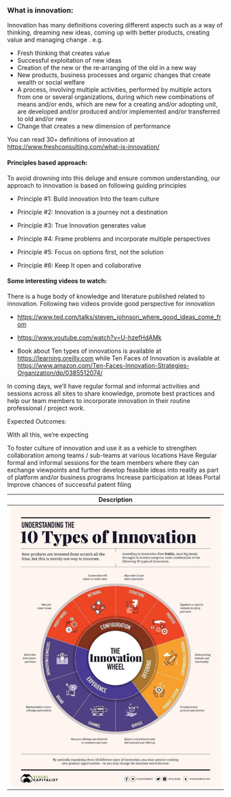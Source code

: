 ### What is innovation:  

Innovation has many definitions covering different aspects such as a way of thinking, dreaming new ideas, coming up with better products, creating value and managing change . e.g.

- Fresh thinking that creates value
- Successful exploitation of new ideas
- Creation of the new or the re-arranging of the old in a new way
- New products, business processes and organic changes that create wealth or social welfare
- A process, involving multiple activities, performed by multiple actors from one or several organizations, during which new combinations of means and/or ends, which are new for a creating and/or adopting unit, are developed and/or produced and/or implemented and/or transferred to old and/or new
- Change that creates a new dimension of performance
 

You can read 30+ definitions of innovation at https://www.freshconsulting.com/what-is-innovation/

 

#### Principles based approach:

To avoid drowning into this deluge and ensure common understanding, our approach to innovation is based on following guiding principles

- Principle #1: Build innovation Into the team culture

- Principle #2: Innovation is a journey not a destination

- Principle #3: True Innovation generates value

- Principle #4: Frame problems and incorporate multiple perspectives

- Principle #5: Focus on options first, not the solution

- Principle #6: Keep It open and collaborative

 

#### Some interesting videos to watch:   

There is a huge body of knowledge and literature published related to innovation. Following two videos provide good perspective for innovation

- https://www.ted.com/talks/steven_johnson_where_good_ideas_come_from

- https://www.youtube.com/watch?v=U-hzefHdAMk

- Book about Ten types of innovations is available at https://learning.oreilly.com while Ten Faces of Innovation is available at https://www.amazon.com/Ten-Faces-Innovation-Strategies-Organization/dp/0385512074/

 

In coming days, we’ll have regular formal and informal activities and sessions across all sites to share knowledge, promote best practices and help our team members to incorporate innovation in their routine professional / project work. 

 

Expected Outcomes:

With all this, we’re expecting

To foster culture of innovation and use it as a vehicle to strengthen collaboration among teams / sub-teams at various locations
Have Regular formal and informal sessions for the team members where they can exchange viewpoints and further develop feasible ideas into reality as part of platform and/or business programs
Increase participation at Ideas Portal
Improve chances of successful patent filing  

| Description |
|-------------|
| ![inno](https://github.com/ntiwari78/mgmt/blob/master/Images/10TypesOfInnovation.jpeg) |
